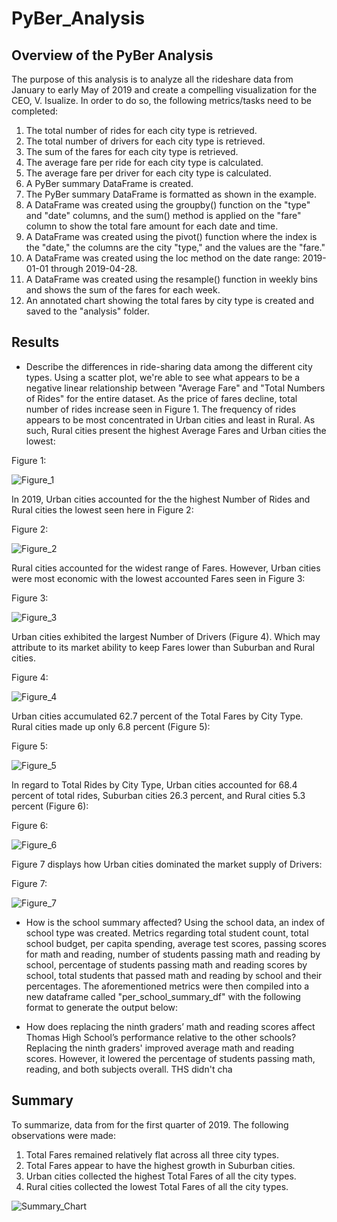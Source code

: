# PyBer_Analysis

## Overview of the PyBer Analysis

The purpose of this analysis is to analyze all the rideshare data from January to early May of 2019 and create a compelling visualization for the CEO, V. Isualize. In order to do so, the following metrics/tasks need to be completed: 

1. The total number of rides for each city type is retrieved.
2. The total number of drivers for each city type is retrieved.
3. The sum of the fares for each city type is retrieved.
4. The average fare per ride for each city type is calculated.
5. The average fare per driver for each city type is calculated.
6. A PyBer summary DataFrame is created.
7. The PyBer summary DataFrame is formatted as shown in the example.
8. A DataFrame was created using the groupby() function on the "type" and "date" columns, and the sum() method is applied on the "fare" column to show the total fare amount for each date and time.
9. A DataFrame was created using the pivot() function where the index is the "date," the columns are the city "type," and the values are the "fare."
10. A DataFrame was created using the loc method on the date range: 2019-01-01 through 2019-04-28.
11. A DataFrame was created using the resample() function in weekly bins and shows the sum of the fares for each week.
12. An annotated chart showing the total fares by city type is created and saved to the "analysis" folder.

## Results

- Describe the differences in ride-sharing data among the different city types.
Using a scatter plot, we're able to see what appears to be a negative linear relationship between "Average Fare" and "Total Numbers of Rides" for the entire dataset. As the price of fares decline, total number of rides increase seen in Figure 1. The frequency of rides appears to be most concentrated in Urban cities and least in Rural. As such, Rural cities present the highest Average Fares and Urban cities the lowest:

Figure 1:

![Figure_1](https://raw.githubusercontent.com/krismbah/PyBer_Analysis/main/analysis/Fig1.png)

In 2019, Urban cities accounted for the the highest Number of Rides and Rural cities the lowest seen here in Figure 2:

Figure 2:

![Figure_2](https://raw.githubusercontent.com/krismbah/PyBer_Analysis/main/analysis/Fig2.png)

Rural cities accounted for the widest range of Fares. However, Urban cities were most economic with the lowest accounted Fares seen in Figure 3:

Figure 3:

![Figure_3](https://raw.githubusercontent.com/krismbah/PyBer_Analysis/main/analysis/Fig3.png)

Urban cities exhibited the largest Number of Drivers (Figure 4). Which may attribute to its market ability to keep Fares lower than Suburban and Rural cities.

Figure 4:

![Figure_4](https://raw.githubusercontent.com/krismbah/PyBer_Analysis/main/analysis/Fig4.png)

Urban cities accumulated 62.7 percent of the Total Fares by City Type. Rural cities made up only 6.8 percent (Figure 5):

Figure 5:

![Figure_5](https://raw.githubusercontent.com/krismbah/PyBer_Analysis/main/analysis/Fig5.png)

In regard to Total Rides by City Type, Urban cities accounted for 68.4 percent of total rides, Suburban cities 26.3 percent, and Rural cities 5.3 percent (Figure 6):

Figure 6:

![Figure_6](https://raw.githubusercontent.com/krismbah/PyBer_Analysis/main/analysis/Fig6.png)

Figure 7 displays how Urban cities dominated the market supply of Drivers:

Figure 7:

![Figure_7](https://raw.githubusercontent.com/krismbah/PyBer_Analysis/main/analysis/Fig7.png)

- How is the school summary affected?
Using the school data, an index of school type was created. Metrics regarding total student count, total school budget, per capita spending, average test scores, passing scores for math and reading, number of students passing math and reading by school, percentage of students passing math and reading scores by school, total students that passed math and reading by school and their percentages. The aforementioned metrics were then compiled into a new dataframe called "per_school_summary_df" with the following format to generate the output below:

- How does replacing the ninth graders’ math and reading scores affect Thomas High School’s performance relative to the other schools?
Replacing the ninth graders' improved average math and reading scores. However, it lowered the percentage of students passing math, reading, and both subjects overall. THS didn't cha

## Summary

To summarize, data from for the first quarter of 2019. The following observations were made:

1. Total Fares remained relatively flat across all three city types.
2. Total Fares appear to have the highest growth in Suburban cities.
3. Urban cities collected the highest Total Fares of all the city types.
4. Rural cities collected the lowest Total Fares of all the city types.

![Summary_Chart](https://raw.githubusercontent.com/krismbah/PyBer_Analysis/main/analysis/Challenge_fare_summary.png)
